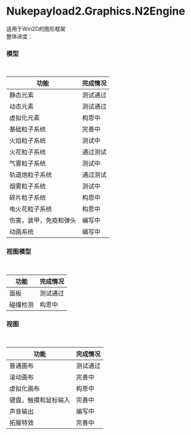 # Nukepayload2.Graphics.N2Engine
适用于Win2D的图形框架<br />
整体进度：<br />
<h3>模型</h3><br />
<table>
    <thead>
        <tr>
            <th>
                功能
            </th>
            <th>
                完成情况
            </th>
        </tr>
    </thead>
    <tbody>
        <tr>
            <td>
                静态元素
            </td>
            <td>
                测试通过
            </td>
        </tr>
        <tr>
            <td>
                动态元素
            </td>
            <td>
                测试通过
            </td>
        </tr>
        <tr>
            <td>
                虚拟化元素
            </td>
            <td>
                构思中
            </td>
        </tr>
        <tr>
            <td>
                基础粒子系统
            </td>
            <td>
                完善中
            </td>
        </tr>
        <tr>
            <td>
                火焰粒子系统
            </td>
            <td>
                测试中
            </td>
        </tr>
        <tr>
            <td>
                火花粒子系统
            </td>
            <td>
                通过测试
            </td>
        </tr>
        <tr>
            <td>
                气雾粒子系统
            </td>
            <td>
                测试中
            </td>
        </tr>
        <tr>
            <td>
                轨道炮粒子系统
            </td>
            <td>
                通过测试
            </td>
        </tr>
        <tr>
            <td>
                烟雾粒子系统
            </td>
            <td>
                测试中
            </td>
        </tr>
        <tr>
            <td>
                碎片粒子系统
            </td>
            <td>
                构思中
            </td>
        </tr>
        <tr>
            <td>
                电火花粒子系统
            </td>
            <td>
                构思中
            </td>
        </tr>
        <tr>
            <td>
                伤害，装甲，免疫和弹头
            </td>
            <td>
                编写中
            </td>
        </tr>
        <tr>
            <td>
                动画系统
            </td>
            <td>
                编写中
            </td>
        </tr>
    </tbody>
</table>
<h3>视图模型</h3><br />
<table>
    <thead>
        <tr>
            <th>
                功能
            </th>
            <th>
                完成情况
            </th>
        </tr>
    </thead>
    <tbody>
        <tr>
            <td>
                面板
            </td>
            <td>
                测试通过
            </td>
        </tr>
        <tr>
            <td>
                碰撞检测
            </td>
            <td>
                构思中
            </td>
        </tr>
    </tbody>
</table>
<h3>视图</h3><br />
<table>
    <thead>
        <tr>
            <th>
                功能
            </th>
            <th>
                完成情况
            </th>
        </tr>
    </thead>
    <tbody>
        <tr>
            <td>
                普通画布
            </td>
            <td>
                测试通过
            </td>
        </tr>
        <tr>
            <td>
                滚动画布
            </td>
            <td>
                完善中
            </td>
        </tr>
        <tr>
            <td>
                虚拟化画布
            </td>
            <td>
                构思中
            </td>
        </tr>
        <tr>
            <td>
                键盘，触摸和鼠标输入
            </td>
            <td>
                完善中
            </td>
        </tr>
        <tr>
            <td>
                声音输出
            </td>
            <td>
                编写中
            </td>
        </tr>
        <tr>
            <td>
                拓展特效
            </td>
            <td>
                完善中
            </td>
        </tr>
    </tbody>
</table>